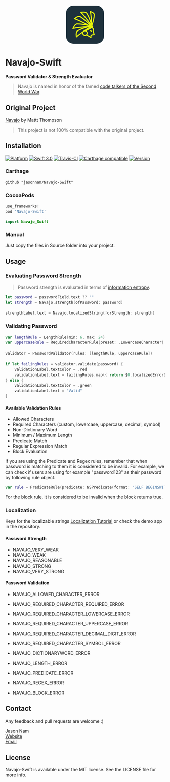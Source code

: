 <p align="center" >
  <img src="LOGO.png" title="Navajo logo" float=left height="120px" width="120px">
</p>

# Navajo-Swift

**Password Validator & Strength Evaluator**

> Navajo is named in honor of the famed [code talkers of the Second World War](http://en.wikipedia.org/wiki/Code_talker#Navajo_code_talkers).

## Original Project

[Navajo](https://github.com/mattt/Navajo) by Mattt Thompson

> This project is not 100% compatible with the original project.

## Installation

[![Platform](https://img.shields.io/cocoapods/p/Navajo-Swift.svg?style=flat)](https://apple.com)
[![Swift 3.0](https://img.shields.io/badge/Swift-3.0-orange.svg?style=flat)](https://developer.apple.com/swift)
[![Travis-CI](https://travis-ci.org/jasonnam/Navajo-Swift.svg?branch=master)](https://travis-ci.org/jasonnam/Navajo-Swift)
[![Carthage compatible](https://img.shields.io/badge/Carthage-compatible-4BC51D.svg?style=flat)](https://github.com/Carthage/Carthage)
[![Version](https://img.shields.io/cocoapods/v/Navajo-Swift.svg?style=flat)](https://cocoapods.org/pods/Navajo-Swift)

### Carthage

```ogdl
github "jasonnam/Navajo-Swift"
```

### CocoaPods

```ruby
use_frameworks!
pod 'Navajo-Swift'
```

```swift
import Navajo_Swift
```

### Manual

Just copy the files in Source folder into your project.

## Usage

### Evaluating Password Strength

> Password strength is evaluated in terms of [information entropy](http://en.wikipedia.org/wiki/Entropy_%28information_theory%29).

```swift
let password = passwordField.text ?? ""
let strength = Navajo.strength(ofPassword: password)

strengthLabel.text = Navajo.localizedString(forStrength: strength)
```

### Validating Password

```swift
var lengthRule = LengthRule(min: 6, max: 24)
var uppercaseRule = RequiredCharacterRule(preset: .LowercaseCharacter)

validator = PasswordValidator(rules: [lengthRule, uppercaseRule])

if let failingRules = validator.validate(password) {
    validationLabel.textColor = .red
    validationLabel.text = failingRules.map({ return $0.localizedErrorDescription }).joined(separator: "\n")
} else {
    validationLabel.textColor = .green
    validationLabel.text = "Valid"
}
```

#### Available Validation Rules

- Allowed Characters
- Required Characters (custom, lowercase, uppercase, decimal, symbol)
- Non-Dictionary Word
- Minimum / Maximum Length
- Predicate Match
- Regular Expression Match
- Block Evaluation

If you are using the Predicate and Regex rules, remember that when password is matching to them it is considered to be invalid. For example, we can check if users are using for example "password123" as their password by following rule object.

```swift
var rule = PredicateRule(predicate: NSPredicate(format: "SELF BEGINSWITH %@", "PASSWORD"))
```

For the block rule, it is considered to be invalid when the block returns true.

### Localization

Keys for the localizable strings
[Localization Tutorial](http://rshankar.com/internationalization-and-localization-of-apps-in-xcode-6-and-swift/) or check the demo app in the repository.

#### Password Strength

- NAVAJO_VERY_WEAK
- NAVAJO_WEAK
- NAVAJO_REASONABLE
- NAVAJO_STRONG
- NAVAJO_VERY_STRONG

#### Password Validation

- NAVAJO_ALLOWED_CHARACTER_ERROR

- NAVAJO_REQUIRED_CHARACTER_REQUIRED_ERROR
- NAVAJO_REQUIRED_CHARACTER_LOWERCASE_ERROR
- NAVAJO_REQUIRED_CHARACTER_UPPERCASE_ERROR
- NAVAJO_REQUIRED_CHARACTER_DECIMAL_DIGIT_ERROR
- NAVAJO_REQUIRED_CHARACTER_SYMBOL_ERROR

- NAVAJO_DICTIONARYWORD_ERROR
- NAVAJO_LENGTH_ERROR
- NAVAJO_PREDICATE_ERROR
- NAVAJO_REGEX_ERROR
- NAVAJO_BLOCK_ERROR

## Contact

Any feedback and pull requests are welcome :)

Jason Nam<br>[Website](http://www.jasonnam.com)<br>[Email](mailto:contact@jasonnam.com)

## License

Navajo-Swift is available under the MIT license. See the LICENSE file for more info.
